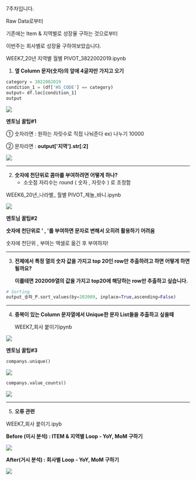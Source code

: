 7주차입니다.

Raw Data로부터

기존에는 Item & 지역별로 성장율 구하는 것으로부터

이번주는 회사별로 성장율 구하여보았습니다.



WEEK7_20년 지역별 월별 PIVOT_3822002019.ipynb

1. **옆 Column 문자(숫자)의 앞에 4글자만 가지고 오기**

```python
category = 3822002019
condition_1 = (df['HS_CODE'] == category)
output= df.loc[condition_1]
output
```

![](https://blogfiles.pstatic.net/MjAyMDEwMjlfMTk4/MDAxNjAzOTY1MDU0NTA2.THv2TyCVIyyFZS13KYTXZyTrhHERUOhbFVUP2S9Ve8Mg.5kNuulFKvPI6iNVpWaDd0t4Izmi_S0hXZOwA1Rfs3Fkg.PNG.ikeyada/201029_df_data%EC%9D%98_%EA%B8%B0%EB%B3%B8_%ED%98%95%ED%83%9C.PNG)



**멘토님 꿀팁#1**

① 숫자라면 :  원하는 자릿수로 직접 나눠준다   ex) 나누기 10000

② 문자라면 : **output['지역'].str[:2]**

![](https://blogfiles.pstatic.net/MjAyMDEwMzFfMjUw/MDAxNjA0MTEwNjQ5OTgy.jnicIIwRX4tdknzZZRQ5FbzHoOzJb3bnFdu9wneZklwg.R8ct6LeUcADhGqPOYIjItfzytYmicFE8igFGpJfen-Ug.PNG.ikeyada/201031_%EB%B6%80%EC%82%B0_2%EA%B8%80%EC%9E%90.PNG)

------



2. **숫자에 천단위로 콤마를 부여하려면 어떻게 하나?**
   * 소숫점 자리수는 round (  숫자 , 자릿수 ) 로 조정함

WEEK6_20년_나라별_ 월별 PIVOT_제놀_바니.ipynb

![](https://blogfiles.pstatic.net/MjAyMDEwMjlfNjIg/MDAxNjAzOTY1NDA0OTg2.iroPrqcVYOveWEXaIY0TJkKQ6YnCESEF_xu0zAbOZzMg.Gk4uDceTvE0asDGdIjUOtyfpFtsZkFDdonjP2PGIyXYg.PNG.ikeyada/201029_%EB%8B%AC%EB%9F%AC%EC%97%90_%EC%B2%9C%EB%8B%A8%EC%9C%84%EB%8B%B9_%EC%BD%A4%EB%B0%94_%EB%B6%80%EC%97%AC%EB%8A%94_%EC%96%B4%EB%96%BB%EA%B2%8C.PNG)



**멘토님 꿀팁#2**

**숫자에 천단위로 ' , '를 부여하면 문자로 변해서 오히려 활용하기 어려움**

숫자에 천단위 , 부여는 엑셀로 옮긴 후 부여하자!



------



3. **전체에서 특정 열의 숫자 값을 가지고 top 20인 row만 추출하려고 하면 어떻게 하면 될까요?**

   **이를테면 202009열의 값을 가지고 top20에 해당하는 row만 추출하고 싶습니다.**

   

```python
# Sorting
output_송파_P.sort_values(by=202009, inplace=True,ascending=False)
```



------



4. **중복이 있는 Column 문자열에서 Unique한 문자 List들을 추출하고 싶을때**

   WEEK7_회사 붙이기ipynb

![](https://blogfiles.pstatic.net/MjAyMDEwMjlfMTk2/MDAxNjAzOTY3ODAyNjA5.rY4nIkYgP6nSyHGIJj2fuzPM8lPH6RjrEQHN7PP7bSUg.dfNb-QruU6HCYgpXtXoWKaPXqjLB-e0f9YqW3xiAt4cg.PNG.ikeyada/201029_%EC%A4%91%EB%B3%B5%EB%90%9C_%ED%9A%8C%EC%82%AC_list.PNG)

**멘토님 꿀팁#3**

```python
companys.unique()
```

![](https://blogfiles.pstatic.net/MjAyMDEwMzFfODYg/MDAxNjA0MTExNjczNTA2.fic6FHl01eIsPgmJWdbJzWLGo0lbTOQQhAjusq3DHR0g.B3vrMdpyEBz4kB7QJNbMejmJkNWurWq3IFkbCMRlw9Yg.PNG.ikeyada/201031_%EC%A4%91%EB%B3%B5_%EC%A0%9C%EA%B1%B0_%EB%AC%B8%EC%9E%90_%EB%A6%AC%EC%8A%A4%ED%8A%B8.PNG)

```python
companys.value_counts()
```

![](https://blogfiles.pstatic.net/MjAyMDEwMzFfMTQ2/MDAxNjA0MTExOTU4MjI3.wfi_YBmR6UfzL8H65XGdYyUkUMOtq5a3KMl6EYecbpAg.NoEg_xY9zPuu6_rFax6Y_yG949byqQ_fbSTwPz5sE8Mg.PNG.ikeyada/201031_%ED%9A%8C%EC%82%AC%EB%93%A4_%EA%B0%AF%EC%88%98.PNG)

------



5. **오류 관련**

WEEK7_회사 붙이기.ipyb

**Before (미시 분석) : ITEM & 지역별 Loop - YoY, MoM 구하기**

![](https://blogfiles.pstatic.net/MjAyMDEwMzFfMTAg/MDAxNjA0MTIwMTM3NjE5.1S-r9xkRJ-y5dcZv1JYxeXAS9txdS2abvDZQRFC2E0wg.5JXmYRx91vtbsTNnT88t2VmSdacitLSs28wioKhRE94g.PNG.ikeyada/201031_HSCODE_%EC%A7%80%EC%97%AD%EB%B3%84_YoY_%EA%B5%AC%ED%95%98%EA%B8%B0.PNG)



**After(거시 분석) : 회사별 Loop - YoY, MoM 구하기**

![](https://blogfiles.pstatic.net/MjAyMDEwMzFfMTYy/MDAxNjA0MTIwMjEwOTA3.OjtDnCcHdztQYr6hoe6M0oreegtmS67SPfV6Y5I4ic4g.eCvyOfRCrXXyGZLSyil4xsnJcp7UvXp7UfrsPSgQcHUg.PNG.ikeyada/201031_%ED%9A%8C%EC%82%AC%EB%B3%84_YoY_%EA%B5%AC%ED%95%98%EA%B8%B0.PNG)



